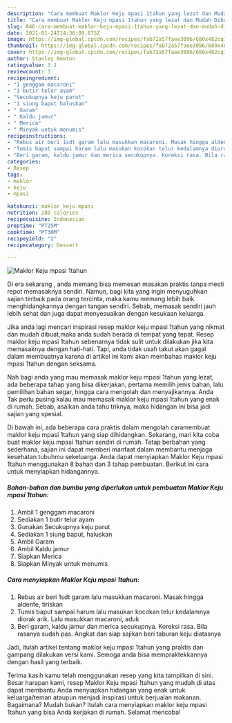 ```yaml
---
description: "Cara membuat Maklor Keju mpasi 1tahun yang lezat dan Mudah Dibuat"
title: "Cara membuat Maklor Keju mpasi 1tahun yang lezat dan Mudah Dibuat"
slug: 846-cara-membuat-maklor-keju-mpasi-1tahun-yang-lezat-dan-mudah-dibuat
date: 2021-01-24T14:36:09.875Z
image: https://img-global.cpcdn.com/recipes/fab72a57faee3096/680x482cq70/maklor-keju-mpasi-1tahun-foto-resep-utama.jpg
thumbnail: https://img-global.cpcdn.com/recipes/fab72a57faee3096/680x482cq70/maklor-keju-mpasi-1tahun-foto-resep-utama.jpg
cover: https://img-global.cpcdn.com/recipes/fab72a57faee3096/680x482cq70/maklor-keju-mpasi-1tahun-foto-resep-utama.jpg
author: Stanley Newton
ratingvalue: 3.1
reviewcount: 3
recipeingredient:
- "1 genggam macaroni"
- "1 butir telur ayam"
- "Secukupnya keju parut"
- "1 siung baput haluskan"
- " Garam"
- " Kaldu jamur"
- " Merica"
- " Minyak untuk menumis"
recipeinstructions:
- "Rebus air beri 1sdt garam lalu masukkan macaroni. Masak hingga aldente, tiriskan"
- "Tumis baput sampai harum lalu masukan kocokan telur kedalamnya diorak arik. Lalu masukkan macaroni, aduk"
- "Beri garam, kaldu jamur dan merica secukupnya. Koreksi rasa. Bila rasanya sudah pas. Angkat dan siap sajikan beri taburan keju diatasnya"
categories:
- Resep
tags:
- maklor
- keju
- mpasi

katakunci: maklor keju mpasi 
nutrition: 288 calories
recipecuisine: Indonesian
preptime: "PT25M"
cooktime: "PT30M"
recipeyield: "2"
recipecategory: Dessert

---
```



![Maklor Keju mpasi 1tahun](https://img-global.cpcdn.com/recipes/fab72a57faee3096/680x482cq70/maklor-keju-mpasi-1tahun-foto-resep-utama.jpg)

Di era  sekarang , anda memang bisa memesan masakan praktis tanpa mesti repot memasaknya sendiri. Namun, bagi kita yang ingin menyuguhkan sajian terbaik pada orang tercinta, maka kamu memang lebih baik menghidangkannya dengan tangan sendiri. Sebab, memasak sendiri jauh lebih sehat dan juga dapat menyesuaikan dengan kesukaan keluarga.

Jika anda lagi mencari inspirasi resep maklor keju mpasi 1tahun yang nikmat dan mudah dibuat,maka anda sudah berada di tempat yang tepat. Resep maklor keju mpasi 1tahun  sebenarnya tidak sulit untuk dilakukan jika kita memasaknya dengan hati-hati. Tapi, anda tidak usah takut akan gagal dalam membuatnya 
karena di artikel ini kami akan membahas maklor keju mpasi 1tahun dengan seksama.  



Nah bagi anda yang mau memasak maklor keju mpasi 1tahun yang lezat, ada beberapa tahap yang bisa dikerjakan, pertama memilih jenis bahan, lalu pemilihan bahan segar, hingga cara mengolah dan menyajikannya. Anda Tak perlu pusing kalau mau memasak maklor keju mpasi 1tahun yang enak di rumah. Sebab, asalkan anda  tahu triknya, maka hidangan ini bisa jadi sajian yang spesial.

Di bawah ini, ada beberapa cara praktis  dalam mengolah caramembuat maklor keju mpasi 1tahun yang siap dihidangkan. Sekarang, mari kita coba buat maklor keju mpasi 1tahun sendiri di rumah. Tetap berbahan yang sederhana, sajian ini dapat memberi manfaat dalam membantu menjaga kesehatan tubuhmu sekeluarga. Anda dapat menyiapkan Maklor Keju mpasi 1tahun menggunakan 8 bahan dan 3 tahap pembuatan. Berikut ini cara untuk menyiapkan hidangannya.

<!--inarticleads1-->

##### Bahan-bahan dan bumbu yang diperlukan untuk pembuatan Maklor Keju mpasi 1tahun:

1. Ambil 1 genggam macaroni
1. Sediakan 1 butir telur ayam
1. Gunakan Secukupnya keju parut
1. Sediakan 1 siung baput, haluskan
1. Ambil  Garam
1. Ambil  Kaldu jamur
1. Siapkan  Merica
1. Siapkan  Minyak untuk menumis




<!--inarticleads2-->

##### Cara menyiapkan Maklor Keju mpasi 1tahun:

1. Rebus air beri 1sdt garam lalu masukkan macaroni. Masak hingga aldente, tiriskan
1. Tumis baput sampai harum lalu masukan kocokan telur kedalamnya diorak arik. Lalu masukkan macaroni, aduk
1. Beri garam, kaldu jamur dan merica secukupnya. Koreksi rasa. Bila rasanya sudah pas. Angkat dan siap sajikan beri taburan keju diatasnya




Jadi, itulah artikel tentang  maklor keju mpasi 1tahun  yang praktis dan gampang dilakukan versi kami. Semoga anda bisa mempraktekkannya dengan hasil yang terbaik. 

Terima kasih kamu telah menggunakan resep yang kita tampilkan di sini. Besar harapan kami, resep  Maklor Keju mpasi 1tahun yang mudah di atas dapat membantu Anda menyiapkan hidangan yang enak untuk keluarga/teman ataupun menjadi inspirasi untuk berjualan makanan. Bagaimana? Mudah bukan? Itulah cara menyiapkan maklor keju mpasi 1tahun yang bisa Anda kerjakan di rumah. Selamat mencoba!

